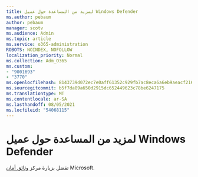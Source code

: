 ```yaml
---
title: لمزيد من المساعدة حول عميل Windows Defender
ms.author: pebaum
author: pebaum
manager: scotv
ms.audience: Admin
ms.topic: article
ms.service: o365-administration
ROBOTS: NOINDEX, NOFOLLOW
localization_priority: Normal
ms.collection: Adm_O365
ms.custom:
- "9001693"
- "3770"
ms.openlocfilehash: 8143739d072ec7e0aff61352c929fb7ac8eca6a6eb9aeacf2162a995fc30a4d0
ms.sourcegitcommit: b5f7da89a650d2915dc652449623c78be6247175
ms.translationtype: MT
ms.contentlocale: ar-SA
ms.lasthandoff: 08/05/2021
ms.locfileid: "54068115"
---
```

# <a name="for-more-help-with-windows-defender-client"></a>لمزيد من المساعدة حول عميل Windows Defender

تفضل بزيارة مركز [وثائق أمان](https://docs.microsoft.com/security/#pivot=products&panel=products1) Microsoft.